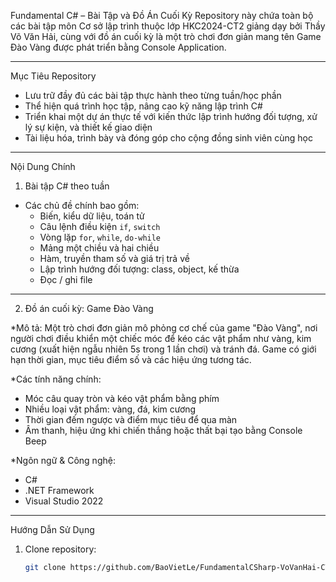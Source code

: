 Fundamental C# – Bài Tập và Đồ Án Cuối Kỳ
Repository này chứa toàn bộ các bài tập môn Cơ sở lập trình thuộc lớp HKC2024-CT2 giảng dạy bởi Thầy Võ Văn Hải, cùng với đồ án cuối kỳ là một trò chơi đơn giản mang tên 
Game Đào Vàng được phát triển bằng Console Application.

---

Mục Tiêu Repository

- Lưu trữ đầy đủ các bài tập thực hành theo từng tuần/học phần
- Thể hiện quá trình học tập, nâng cao kỹ năng lập trình C#
- Triển khai một dự án thực tế với kiến thức lập trình hướng đối tượng, xử lý sự kiện, và thiết kế giao diện
- Tài liệu hóa, trình bày và đóng góp cho cộng đồng sinh viên cùng học

---

Nội Dung Chính

 1. Bài tập C# theo tuần

- Các chủ đề chính bao gồm:
  - Biến, kiểu dữ liệu, toán tử
  - Câu lệnh điều kiện `if`, `switch`
  - Vòng lặp `for`, `while`, `do-while`
  - Mảng một chiều và hai chiều
  - Hàm, truyền tham số và giá trị trả về
  - Lập trình hướng đối tượng: class, object, kế thừa
  - Đọc / ghi file

---

2. Đồ án cuối kỳ: Game Đào Vàng

*Mô tả:
Một trò chơi đơn giản mô phỏng cơ chế của game "Đào Vàng", nơi người chơi điều khiển một chiếc móc để kéo các vật phẩm như vàng, kim cương (xuất hiện ngẫu nhiên 5s trong 1 lần chơi) và tránh đá. Game có giới hạn thời gian, mục tiêu điểm số và các hiệu ứng tương tác.

*Các tính năng chính:
- Móc câu quay tròn và kéo vật phẩm bằng phím
- Nhiều loại vật phẩm: vàng, đá, kim cương
- Thời gian đếm ngược và điểm mục tiêu để qua màn
- Âm thanh, hiệu ứng khi chiến thắng hoặc thất bại tạo bằng Console Beep

*Ngôn ngữ & Công nghệ:
- C#
- .NET Framework
- Visual Studio 2022

---

Hướng Dẫn Sử Dụng

1. Clone repository:
   ```bash
   git clone https://github.com/BaoVietLe/FundamentalCSharp-VoVanHai-CT2-Official-.git
